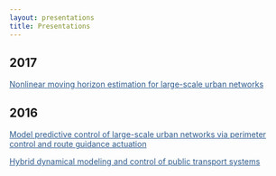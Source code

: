 ```yaml
---
layout: presentations
title: Presentations
---
```


## 2017

<a href="https://sirmatel.github.io/assets/files/NMHE_of_LSUNs_mobilTUM2017.pdf" style="color: #2d5a8c; text-decoration:underline">Nonlinear moving horizon estimation for large-scale urban networks</a>

## 2016

<a href="https://sirmatel.github.io/assets/files/MPC_of_LSUNs_via_PCRG_CDC2016.pdf" style="color: #2d5a8c; text-decoration:underline">Model predictive control of large-scale urban networks via perimeter control and route guidance actuation</a>

<a href="https://sirmatel.github.io/assets/files/hybrid_PTS_mod_con_hEART2016.pdf" style="color: #2d5a8c; text-decoration:underline">Hybrid dynamical modeling and control of public transport systems</a>
